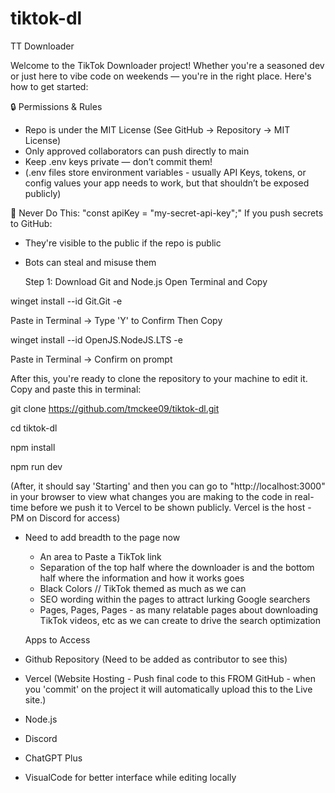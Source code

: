 # tiktok-dl
TT Downloader

Welcome to the TikTok Downloader project! Whether you're a seasoned dev or just here to vibe code on weekends — you're in the right place. 
Here's how to get started:

🔒 Permissions & Rules
- Repo is under the MIT License (See GitHub -> Repository -> MIT License)
- Only approved collaborators can push directly to main
- Keep .env keys private — don’t commit them!
- (.env files store environment variables - usually API Keys, tokens, or config values your app needs to work, but that shouldn’t be exposed publicly)

🚫 Never Do This:
"const apiKey = "my-secret-api-key";"
If you push secrets to GitHub:

- They're visible to the public if the repo is public
- Bots can steal and misuse them

  Step 1: Download Git and Node.js
Open Terminal and Copy

winget install --id Git.Git -e

Paste in Terminal -> Type 'Y' to Confirm
Then Copy 

winget install --id OpenJS.NodeJS.LTS -e

Paste in Terminal -> Confirm on prompt

After this, you're ready to clone the repository to your machine to edit it. Copy and paste this in terminal:

git clone https://github.com/tmckee09/tiktok-dl.git

cd tiktok-dl

npm install

npm run dev

(After, it should say 'Starting' and then you can go to "http://localhost:3000" in your browser to view what changes you are making to the code in real-time before we push it to Vercel to be shown publicly. Vercel is the host - PM on Discord for access)
- Need to add breadth to the page now
  - An area to Paste a TikTok link
  - Separation of the top half where the downloader is and the bottom half where the information and how it works goes
  - Black Colors // TikTok themed as much as we can
  - SEO wording within the pages to attract lurking Google searchers
  - Pages, Pages, Pages - as many relatable pages about downloading TikTok videos, etc as we can create to drive the search optimization
 
  Apps to Access
 - Github Repository (Need to be added as contributor to see this)
 - Vercel (Website Hosting - Push final code to this FROM GitHub - when you 'commit' on the project it will automatically upload this to the Live site.)
 - Node.js
 - Discord
 - ChatGPT Plus
 - VisualCode for better interface while editing locally







  
  
